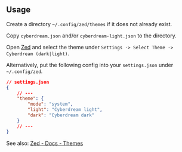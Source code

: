 ## Usage

Create a directory `~/.config/zed/themes` if it does not already exist.

Copy `cyberdream.json` and/or `cyberdream-light.json` to the directory.

Open [Zed](https://zed.dev) and select the theme under `Settings -> Select Theme -> Cyberdream (dark|light)`.

Alternatively, put the following config into your `settings.json` under `~/.config/zed`.

```json
// settings.json
{
    // ---
    "theme": {
        "mode": "system",
        "light": "Cyberdream light",
        "dark": "Cyberdream dark"
    }
    // ---
}
```

See also: [Zed - Docs - Themes](https://zed.dev/docs/themes)
